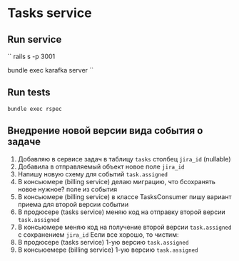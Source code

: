 # Tasks service

## Run service

``
rails s -p 3001

bundle exec karafka server
``

## Run tests

```shell
bundle exec rspec
```

## Внедрение новой версии вида события о задаче

1. Добавляю в сервисе задач в таблицу `tasks` столбец `jira_id` (nullable)
2. Добавила в отправляемый объект новое поле `jira_id`
3. Напишу новую схему для событий `task.assigned`
4. В консьюмере (billing service) делаю миграцию, что бсохранять новое нужное? поле из события
5. В консьюмере (billing service) в классе TasksConsumer пишу вариант приема для второй версии событии
6. В продюсере (tasks service) меняю код на отправку второй версии `task.assigned`
7. В консьюмере меняю код на получение второй версии `task.assigned` с сохранением `jira_id`
Если все хорошо, то чистим:
8. В продюсере (tasks service) 1-ую версию `task.assigned`
9. В консьюемере (billing service) 1-ую версию `task.assigned`
